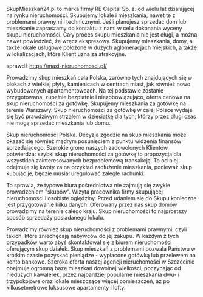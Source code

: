 SkupMieszkań24.pl to marka firmy RE Capital Sp. z. od wielu lat działającej na rynku nieruchomości. Skupujemy lokale i mieszkania, nawet te z problemami prawnymi i technicznymi. Jeśli planujesz sprzedać dom lub mieszkanie zapraszamy do kontaktu z nami w celu dokonania wyceny skupu nieruchomości. Cały proces skupu mieszkania nie jest długi, a można nawet powiedzieć, że wręcz ekspresowy. Skupujemy mieszkania, domy, a także lokale usługowe położone w dużych aglomeracjach miejskich, a także w lokalizacjach, które Klient uzna za atrakcyjne.

sprawdź https://maxi-nieruchomosci.pl/

Prowadzimy skup mieszkań cała Polska, zarówno tych znajdujących się w blokach z wielkiej płyty, kamienicach w centrach miast, jak również nowo wybudowanych apartamentowcach. Na tej podstawie zostanie przygotowana, zupełnie bezpłatnie i niezobowiązująco, oferta cenowa na skup nieruchomości za gotówkę. Skupujemy mieszkania za gotówkę na terenie Warszawy. Skup nieruchomości za gotówkę w całej Polsce wydaje się być prawdziwym strzałem w dziesiątkę dla tych, którzy przez długi czas nie mogą sprzedać mieszkania lub domu.

Skup nieruchomości Polska. Decyzja zgodzie na skup mieszkania może okazać się również mądrym posunięciem z punktu widzenia finansów sprzedającego. Szerokie grono naszych zadowolonych Klientów potwierdza: szybki skup nieruchomości za gotówkę to propozycja dla wszystkich zainteresowanych bezproblemową transakcją. To od niej odejmuje się kwoty za na przykład zadłużenie mieszkania, ponieważ skup kupując je, będzie musiał uregulować zaległe rachunki.

To sprawia, że typowe biura pośrednictwa nie zajmują się zwykle prowadzeniem "skupów". Wizyta pracownika firmy skupującej nieruchomości i osobiste oględziny. Przed udaniem się do Skupu konieczne jest przygotowanie kilku danych. Oferowany przez nas skup domów prowadzimy na terenie całego kraju. Skup nieruchomości to najprostszy sposób sprzedaży posiadanego lokalu.

Prowadzimy również skup nieruchomości z problemami prawnymi, czyli takich, które zniechęcają nabywców do jej zakupu. W każdym z tych przypadków warto abyś skontaktował się z biurem nieruchomości oferującym skup działek. Skup mieszkań z problemami pozwala Państwu w krótkim czasie pozyskać pieniądze - wypłacone gotówką lub przelewem na konto bankowe. Szeroka oferta naszej agencji nieruchomości w Szczecinie obejmuje ogromną bazę mieszkań dowolnej wielkości, poczynając od niedużych kawalerek, przez najbardziej popularne mieszkania dwu- i trzypokojowe oraz lokale mieszczące więcej pomieszczeń, aż po kilkusetmetrowe luksusowe apartamenty i lofty.
